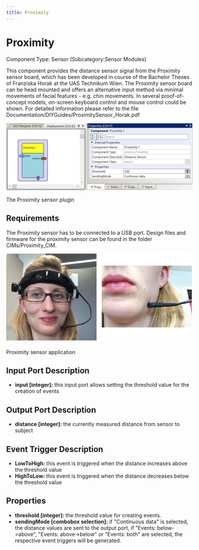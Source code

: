 ```yaml
---
title: Proximity
---
```


# Proximity

Component Type: Sensor (Subcategory:Sensor Modules)

This component provides the distance sensor signal from the Proximity sensor board, which has been developed in course of the Bachelor Theses of Franziska Horak at the UAS Technikum Wien. The Proximity sensor board can be head mounted and offers an alternative input method via minimal movements of facial features - e.g. chin movements. In several proof-of-concept models, on-screen keyboard control and mouse control could be shown. For detailed information please refer to the file Documentation/DIYGuides/ProximitySensor\_Horak.pdf

![Screenshot: Proximity plugin](./img/proximity.jpg "Screenshot: Proximity plugin")

The Proximity sensor plugin

## Requirements

The Proximity sensor has to be connected to a USB port. Design files and firmware for the proximity sensor can be found in the folder CIMs/Proximity\_CIM.

![Proximity sensor application](./img/proximityapplication.jpg "Proximity sensor application")

Proximity sensor application

## Input Port Description

*   **input \[integer\]:** this input port allows setting the threshold value for the creation of events

## Output Port Description

*   **distance \[integer\]:** the currently measured distance from sensor to subject

## Event Trigger Description

*   **LowToHigh:** this event is triggered when the distance increases above the threshold value
*   **HighToLow:** this event is triggered when the distance decreases below the threshold value

## Properties

*   **threshold \[integer\]:** the threshold value for creating events.
*   **sendingMode \[combobox selection\]:** if "Continuous data" is selected, the distance values are sent to the output port, if "Events: below->above", "Events: above->below" or "Events: both" are selected, the respective event triggers will be generated.